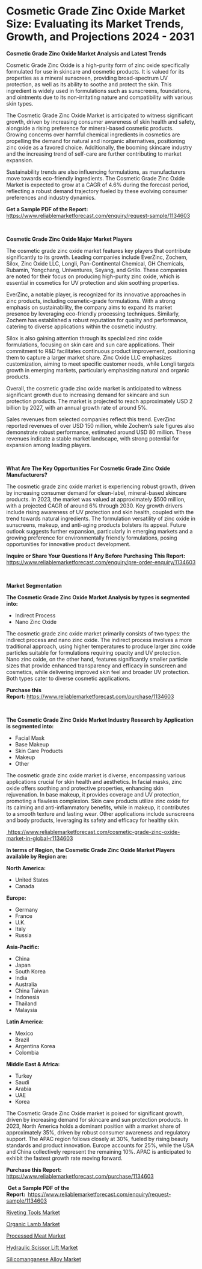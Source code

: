 <p><h1>Cosmetic Grade Zinc Oxide Market Size: Evaluating its Market Trends, Growth, and Projections 2024 - 2031</h1></p><p><strong>Cosmetic Grade Zinc Oxide Market Analysis and Latest Trends</strong></p>
<p><p>Cosmetic Grade Zinc Oxide is a high-purity form of zinc oxide specifically formulated for use in skincare and cosmetic products. It is valued for its properties as a mineral sunscreen, providing broad-spectrum UV protection, as well as its ability to soothe and protect the skin. This ingredient is widely used in formulations such as sunscreens, foundations, and ointments due to its non-irritating nature and compatibility with various skin types.</p><p>The Cosmetic Grade Zinc Oxide Market is anticipated to witness significant growth, driven by increasing consumer awareness of skin health and safety, alongside a rising preference for mineral-based cosmetic products. Growing concerns over harmful chemical ingredients in cosmetics are propelling the demand for natural and inorganic alternatives, positioning zinc oxide as a favored choice. Additionally, the booming skincare industry and the increasing trend of self-care are further contributing to market expansion. </p><p>Sustainability trends are also influencing formulations, as manufacturers move towards eco-friendly ingredients. The Cosmetic Grade Zinc Oxide Market is expected to grow at a CAGR of 4.6% during the forecast period, reflecting a robust demand trajectory fueled by these evolving consumer preferences and industry dynamics.</p></p>
<p><strong>Get a Sample PDF of the Report:&nbsp;</strong> <a href="https://www.reliablemarketforecast.com/enquiry/request-sample/1134603?utm_campaign=1108&utm_medium=2&utm_source=Github&utm_content=ia&utm_term=18122024&utm_id=cosmetic-grade-zinc-oxide">https://www.reliablemarketforecast.com/enquiry/request-sample/1134603</a></p>
<p>&nbsp;</p>
<p><strong>Cosmetic Grade Zinc Oxide Major Market Players</strong></p>
<p><p>The cosmetic grade zinc oxide market features key players that contribute significantly to its growth. Leading companies include EverZinc, Zochem, Silox, Zinc Oxide LLC, Longli, Pan-Continental Chemical, GH Chemicals, Rubamin, Yongchang, Univentures, Seyang, and Grillo. These companies are noted for their focus on producing high-purity zinc oxide, which is essential in cosmetics for UV protection and skin soothing properties.</p><p>EverZinc, a notable player, is recognized for its innovative approaches in zinc products, including cosmetic-grade formulations. With a strong emphasis on sustainability, the company aims to expand its market presence by leveraging eco-friendly processing techniques. Similarly, Zochem has established a robust reputation for quality and performance, catering to diverse applications within the cosmetic industry. </p><p>Silox is also gaining attention through its specialized zinc oxide formulations, focusing on skin care and sun care applications. Their commitment to R&D facilitates continuous product improvement, positioning them to capture a larger market share. Zinc Oxide LLC emphasizes customization, aiming to meet specific customer needs, while Longli targets growth in emerging markets, particularly emphasizing natural and organic products.</p><p>Overall, the cosmetic grade zinc oxide market is anticipated to witness significant growth due to increasing demand for skincare and sun protection products. The market is projected to reach approximately USD 2 billion by 2027, with an annual growth rate of around 5%.</p><p>Sales revenues from selected companies reflect this trend. EverZinc reported revenues of over USD 150 million, while Zochem’s sale figures also demonstrate robust performance, estimated around USD 80 million. These revenues indicate a stable market landscape, with strong potential for expansion among leading players.</p></p>
<p>&nbsp;</p>
<p><strong>What Are The Key Opportunities For Cosmetic Grade Zinc Oxide Manufacturers?</strong></p>
<p><p>The cosmetic grade zinc oxide market is experiencing robust growth, driven by increasing consumer demand for clean-label, mineral-based skincare products. In 2023, the market was valued at approximately $500 million, with a projected CAGR of around 6% through 2030. Key growth drivers include rising awareness of UV protection and skin health, coupled with the trend towards natural ingredients. The formulation versatility of zinc oxide in sunscreens, makeup, and anti-aging products bolsters its appeal. Future outlook suggests further expansion, particularly in emerging markets and a growing preference for environmentally friendly formulations, posing opportunities for innovative product development.</p></p>
<p><strong>Inquire or Share Your Questions If Any Before Purchasing This Report:</strong> <a href="https://www.reliablemarketforecast.com/enquiry/pre-order-enquiry/1134603?utm_campaign=1108&utm_medium=2&utm_source=Github&utm_content=ia&utm_term=18122024&utm_id=cosmetic-grade-zinc-oxide">https://www.reliablemarketforecast.com/enquiry/pre-order-enquiry/1134603</a></p>
<p>&nbsp;</p>
<p><strong>Market Segmentation</strong></p>
<p><strong>The Cosmetic Grade Zinc Oxide Market Analysis by types is segmented into:</strong></p>
<p><ul><li>Indirect Process</li><li>Nano Zinc Oxide</li></ul></p>
<p><p>The cosmetic grade zinc oxide market primarily consists of two types: the indirect process and nano zinc oxide. The indirect process involves a more traditional approach, using higher temperatures to produce larger zinc oxide particles suitable for formulations requiring opacity and UV protection. Nano zinc oxide, on the other hand, features significantly smaller particle sizes that provide enhanced transparency and efficacy in sunscreen and cosmetics, while delivering improved skin feel and broader UV protection. Both types cater to diverse cosmetic applications.</p></p>
<p><strong>Purchase this Report:&nbsp;</strong><a href="https://www.reliablemarketforecast.com/purchase/1134603?utm_campaign=1108&utm_medium=2&utm_source=Github&utm_content=ia&utm_term=18122024&utm_id=cosmetic-grade-zinc-oxide">https://www.reliablemarketforecast.com/purchase/1134603</a></p>
<p>&nbsp;</p>
<p><strong>The Cosmetic Grade Zinc Oxide Market Industry Research by Application is segmented into:</strong></p>
<p><ul><li>Facial Mask</li><li>Base Makeup</li><li>Skin Care Products</li><li>Makeup</li><li>Other</li></ul></p>
<p><p>The cosmetic grade zinc oxide market is diverse, encompassing various applications crucial for skin health and aesthetics. In facial masks, zinc oxide offers soothing and protective properties, enhancing skin rejuvenation. In base makeup, it provides coverage and UV protection, promoting a flawless complexion. Skin care products utilize zinc oxide for its calming and anti-inflammatory benefits, while in makeup, it contributes to a smooth texture and lasting wear. Other applications include sunscreens and body products, leveraging its safety and efficacy for healthy skin.</p></p>
<p><a href="https://www.reliablemarketforecast.com/cosmetic-grade-zinc-oxide-market-in-global-r1134603?utm_campaign=1108&utm_medium=2&utm_source=Github&utm_content=ia&utm_term=18122024&utm_id=cosmetic-grade-zinc-oxide">&nbsp;https://www.reliablemarketforecast.com/cosmetic-grade-zinc-oxide-market-in-global-r1134603</a></p>
<p><strong>In terms of Region, the Cosmetic Grade Zinc Oxide Market Players available by Region are:</strong></p>
<p>
    <p> <strong> North America: </strong>
        <ul>
            <li>United States</li>
            <li>Canada</li>
        </ul>
        </p> 
    <p> <strong> Europe: </strong>
        <ul>
            <li>Germany</li>
            <li>France</li>
            <li>U.K.</li>
            <li>Italy</li>
            <li>Russia</li>
        </ul>
        </p> 
    <p> <strong> Asia-Pacific: </strong>
        <ul>
            <li>China</li>
            <li>Japan</li>
            <li>South Korea</li>
            <li>India</li>
            <li>Australia</li>
            <li>China Taiwan</li>
            <li>Indonesia</li>
            <li>Thailand</li>
            <li>Malaysia</li>
        </ul>
        </p> 
    <p> <strong> Latin America: </strong>
        <ul>
            <li>Mexico</li>
            <li>Brazil</li>
            <li>Argentina Korea</li>
            <li>Colombia</li>
        </ul>
        </p> 
    <p> <strong> Middle East & Africa: </strong>
        <ul>
            <li>Turkey</li>
            <li>Saudi</li>
            <li>Arabia</li>
            <li>UAE</li>
            <li>Korea</li>
        </ul>
    </p>
    </p>
<p><p>The Cosmetic Grade Zinc Oxide market is poised for significant growth, driven by increasing demand for skincare and sun protection products. In 2023, North America holds a dominant position with a market share of approximately 35%, driven by robust consumer awareness and regulatory support. The APAC region follows closely at 30%, fueled by rising beauty standards and product innovation. Europe accounts for 25%, while the USA and China collectively represent the remaining 10%. APAC is anticipated to exhibit the fastest growth rate moving forward.</p></p>
<p><strong>Purchase this Report: </strong><a href="https://www.reliablemarketforecast.com/purchase/1134603?utm_campaign=1108&utm_medium=2&utm_source=Github&utm_content=ia&utm_term=18122024&utm_id=cosmetic-grade-zinc-oxide">https://www.reliablemarketforecast.com/purchase/1134603</a></p>
<p>&nbsp;<strong>Get a Sample PDF of the Report:&nbsp;&nbsp;</strong><a href="https://www.reliablemarketforecast.com/enquiry/request-sample/1134603?utm_campaign=1108&utm_medium=2&utm_source=Github&utm_content=ia&utm_term=18122024&utm_id=cosmetic-grade-zinc-oxide">https://www.reliablemarketforecast.com/enquiry/request-sample/1134603</a></p>
<p><strong></strong></p>
<p><p><a href="https://www.linkedin.com/pulse/riveting-tools-market-research-industry-data-forecasted-cagr-rkgmf?utm_campaign=1108&utm_medium=2&utm_source=Github&utm_content=ia&utm_term=18122024&utm_id=cosmetic-grade-zinc-oxide">Riveting Tools Market</a></p><p><a href="https://www.linkedin.com/pulse/organic-lamb-market-share-size-2024-2031-detailed-research-f6ree?utm_campaign=1108&utm_medium=2&utm_source=Github&utm_content=ia&utm_term=18122024&utm_id=cosmetic-grade-zinc-oxide">Organic Lamb Market</a></p><p><a href="https://www.linkedin.com/pulse/revenue-forecast-growth-outlook-processed-meat-market-111-ojk5e?utm_campaign=1108&utm_medium=2&utm_source=Github&utm_content=ia&utm_term=18122024&utm_id=cosmetic-grade-zinc-oxide">Processed Meat Market</a></p><p><a href="https://www.linkedin.com/pulse/hydraulic-scissor-lift-market-demand-revenue-insights-133-xjr4f?utm_campaign=1108&utm_medium=2&utm_source=Github&utm_content=ia&utm_term=18122024&utm_id=cosmetic-grade-zinc-oxide">Hydraulic Scissor Lift Market</a></p><p><a href="https://github.com/CliffMedina6/Market-Research-Report-List-7/blob/main/silicomanganese-alloy-market.md?utm_campaign=1108&utm_medium=2&utm_source=Github&utm_content=ia&utm_term=18122024&utm_id=cosmetic-grade-zinc-oxide">Silicomanganese Alloy Market</a></p></p>
